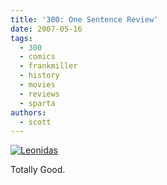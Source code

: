 ```yaml
---
title: '300: One Sentence Review'
date: 2007-05-16
tags:
  - 300
  - comics
  - frankmiller
  - history
  - movies
  - reviews
  - sparta
authors:
  - scott
---
```


[![Leonidas](/images/430976729_f788a71fa6.jpg)](http://www.flickr.com/photos/spaceninja/430976729/)

Totally Good.
